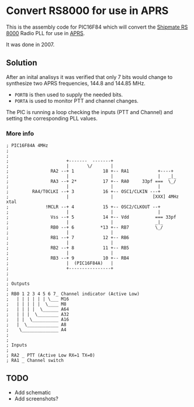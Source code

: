 # Convert RS8000 for use in APRS

This is the assembly code for PIC16F84 which will convert the [Shipmate RS 8000](http://www.discriminator.nl/rs8000/index-en.html) Radio PLL for use in [APRS](https://en.wikipedia.org/wiki/Automatic_Packet_Reporting_System).

It was done in 2007.

## Solution
After an inital analisys it was verified that only 7 bits would change to synthesize two APRS frequencies, 144.8 and 144.85 MHz.

 * `PORTB` is then used to supply the needed bits.
 * `PORTA` is used to monitor PTT and channel changes.

The PIC is running a loop checking the inputs (PTT and Channel) and setting the corresponding PLL values.

### More info


	; PIC16F84A 4MHz
	; 
	; 
	;                      +-------  -------+  
	;                      |       \/       |
	;                RA2 --+ 1           18 +-- RA1           +----+
	;                      |                |                 |   _|_
	;                RA3 --+ 2*          17 +-- RA0     33pf ===  \_/
	;                      |                |                 |
	;         RA4/T0CLKI --+ 3           16 +-- OSC1/CLKIN ---+
	;                      |                |               [XXX] 4MHz xtal
	;              !MCLR --+ 4           15 +-- OSC2/CLKOUT --+
	;                      |                |                 |
	;                Vss --+ 5           14 +-- Vdd          === 33pf
	;                      |                |                _|_
	;                RB0 --+ 6          *13 +-- RB7          \_/
	;                      |                |
	;                RB1 --+ 7           12 +-- RB6
	;                      |                |
	;                RB2 --+ 8           11 +-- RB5
	;                      |                |
	;                RB3 --+ 9           10 +-- RB4
	;                      |  (PIC16F84A)   |
	;                      +----------------+
	;
	;
	; Outputs
	; 
	; RB0 1 2 3 4 5 6 7_ Channel indicator (Active Low)
	;   | | | | | | \___ M16
	;   | | | | |  \____ M8
	;   | | | |  \______ A64
	;   | | |  \________ A32
	;   | |  \__________ A16
	;   |  \____________ A8
	;    \______________ A4
	;
	;
	; Inputs 
	;
	; RA2 _ PTT (Active Low RX=1 TX=0)
	; RA1 _ Channel switch 


## TODO

 * Add schematic
 * Add screenshots?
